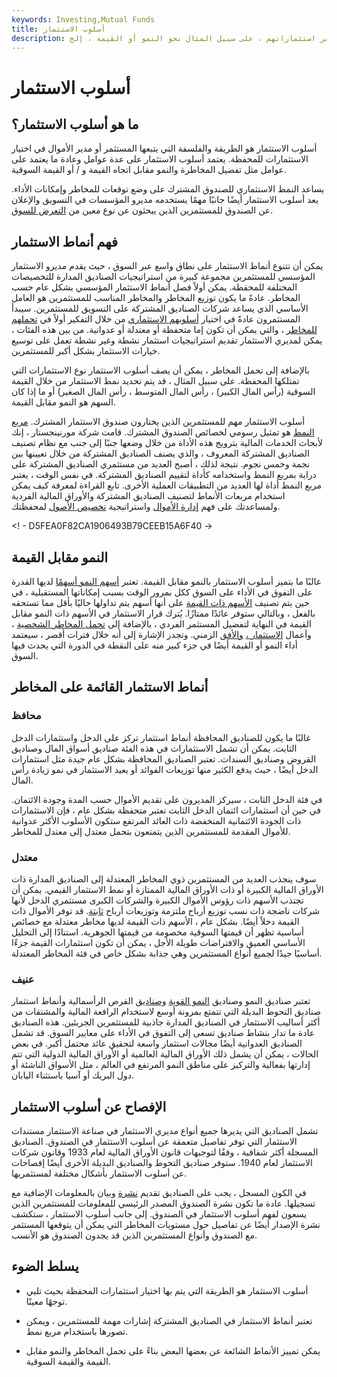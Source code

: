 ```yaml
---
keywords: Investing,Mutual Funds
title: أسلوب الاستثمار
description: يشير أسلوب الاستثمار إلى الطريقة التي يوجه بها مدير المحفظة أو المستثمر استثماراتهم ، على سبيل المثال نحو النمو أو القيمة ، إلخ.
---
```


# أسلوب الاستثمار
## ما هو أسلوب الاستثمار؟

أسلوب الاستثمار هو الطريقة والفلسفة التي يتبعها المستثمر أو مدير الأموال في اختيار الاستثمارات للمحفظة. يعتمد أسلوب الاستثمار على عدة عوامل وعادة ما يعتمد على عوامل مثل تفضيل المخاطرة والنمو مقابل اتجاه القيمة و / أو القيمة السوقية.

يساعد النمط الاستثماري للصندوق المشترك على وضع توقعات للمخاطر وإمكانات الأداء. يعد أسلوب الاستثمار أيضًا جانبًا مهمًا يستخدمه مديرو المؤسسات في التسويق والإعلان عن الصندوق للمستثمرين الذين يبحثون عن نوع معين من [التعرض للسوق](/marketexposure).

## فهم أنماط الاستثمار

يمكن أن تتنوع أنماط الاستثمار على نطاق واسع عبر السوق ، حيث يقدم مديرو الاستثمار المؤسسي للمستثمرين مجموعة كبيرة من استراتيجيات الصناديق المدارة للتخصيصات المختلفة للمحفظة. يمكن أولاً فصل أنماط الاستثمار المؤسسي بشكل عام حسب المخاطر. عادةً ما يكون توزيع المخاطر والمخاطر المناسب للمستثمرين هو العامل الأساسي الذي يساعد شركات الصناديق المشتركة على التسويق للمستثمرين. سيبدأ المستثمرون عادةً في اختيار [أسلوبهم الاستثماري](/investmentstyle) من خلال التفكير أولاً في [تحملهم للمخاطر](/risktolerance) ، والتي يمكن أن تكون إما متحفظة أو معتدلة أو عدوانية. من بين هذه الفئات ، يمكن لمديري الاستثمار تقديم استراتيجيات استثمار نشطة وغير نشطة تعمل على توسيع خيارات الاستثمار بشكل أكبر للمستثمرين.

بالإضافة إلى تحمل المخاطر ، يمكن أن يصف أسلوب الاستثمار نوع الاستثمارات التي تمتلكها المحفظة. على سبيل المثال ، قد يتم تحديد نمط الاستثمار من خلال القيمة السوقية (رأس المال الكبير) ، رأس المال المتوسط ، رأس المال الصغير) أو ما إذا كان السهم هو النمو مقابل القيمة.

أسلوب الاستثمار مهم للمستثمرين الذين يختارون صندوق الاستثمار المشترك. [مربع النمط](/stylebox) هو تمثيل رسومي لخصائص الصندوق المشترك. قامت شركة مورنينجستار ، إنك لأبحاث الخدمات المالية بترويج هذه الأداة من خلال وضعها جنبًا إلى جنب مع نظام تصنيف الصناديق المشتركة المعروف ، والذي يصنف الصناديق المشتركة من خلال تعيينها بين نجمة وخمس نجوم. نتيجة لذلك ، أصبح العديد من مستثمري الصناديق المشتركة على دراية بمربع النمط واستخدامه كأداة لتقييم الصناديق المشتركة. في نفس الوقت ، يعتبر مربع النمط أداة لها العديد من التطبيقات العملية الأخرى. تابع القراءة لمعرفة كيف يمكن استخدام مربعات الأنماط لتصنيف الصناديق المشتركة والأوراق المالية الفردية ولمساعدتك على فهم [إدارة الأموال](/moneymanagement) واستراتيجية [تخصيص الأصول](/assetallocation) لمحفظتك.

<! - D5FEA0F82CA1906493B79CEEB15A6F40 ->

## النمو مقابل القيمة

غالبًا ما يتميز أسلوب الاستثمار بالنمو مقابل القيمة. تعتبر [أسهم النمو أسهمًا](/growthstock) لديها القدرة على التفوق في الأداء على السوق ككل بمرور الوقت بسبب إمكاناتها المستقبلية ، في حين يتم تصنيف [الأسهم ذات القيمة](/valuestock) على أنها أسهم يتم تداولها حاليًا بأقل مما تستحقه بالفعل ، وبالتالي ستوفر عائدًا ممتازًا. يُترك قرار الاستثمار في الأسهم ذات النمو مقابل القيمة في النهاية لتفضيل المستثمر الفردي ، بالإضافة إلى [تحمل المخاطر الشخصية](/risktolerance) ، وأعمال [الاستثمار ،](/investmentobjective) [والأفق](/investmentobjective) الزمني. وتجدر الإشارة إلى أنه خلال فترات أقصر ، سيعتمد أداء النمو أو القيمة أيضًا في جزء كبير منه على النقطة في الدورة التي يحدث فيها السوق.

## أنماط الاستثمار القائمة على المخاطر

### محافظ

غالبًا ما يكون للصناديق المحافظة أنماط استثمار تركز على الدخل واستثمارات الدخل الثابت. يمكن أن تشمل الاستثمارات في هذه الفئة صناديق أسواق المال وصناديق القروض وصناديق السندات. تعتبر الصناديق المحافظة بشكل عام جيدة مثل استثمارات الدخل أيضًا ، حيث يدفع الكثير منها توزيعات الفوائد أو يعيد الاستثمار في نمو زيادة رأس المال.

في فئة الدخل الثابت ، سيركز المديرون على تقديم الأموال حسب المدة وجودة الائتمان. في حين أن استثمارات ائتمان الدخل الثابت تعتبر متحفظة بشكل عام ، فإن الاستثمارات ذات الجودة الائتمانية المنخفضة ذات العائد المرتفع ستكون الأسلوب الأكثر عدوانية للأموال المقدمة للمستثمرين الذين يتمتعون بتحمل معتدل إلى معتدل للمخاطر.

### معتدل

سوف ينجذب العديد من المستثمرين ذوي المخاطر المعتدلة إلى الصناديق المدارة ذات الأوراق المالية الكبيرة أو ذات الأوراق المالية الممتازة أو نمط الاستثمار القيمي. يمكن أن تجتذب الأسهم ذات رؤوس الأموال الكبيرة والشركات الكبرى مستثمري الدخل لأنها شركات ناضجة ذات نسب توزيع أرباح ملتزمة وتوزيعات أرباح [ثابتة](/dividend). قد توفر الأموال ذات القيمة دخلاً أيضًا. بشكل عام ، الأسهم ذات القيمة لديها مخاطر معتدلة مع خصائص أساسية تظهر أن قيمتها السوقية مخصومة من قيمتها الجوهرية. استنادًا إلى التحليل الأساسي العميق والافتراضات طويلة الأجل ، يمكن أن تكون استثمارات القيمة جزءًا أساسيًا جيدًا لجميع أنواع المستثمرين وهي جذابة بشكل خاص في فئة المخاطر المعتدلة.

### عنيف

تعتبر صناديق النمو وصناديق [النمو القوية](/aggressivegrowthfund) [وصناديق](/aggressivegrowthfund) الفرص الرأسمالية وأنماط استثمار صناديق التحوط البديلة التي تتمتع بمرونة أوسع لاستخدام الرافعة المالية والمشتقات من أكثر أساليب الاستثمار في الصناديق المدارة جاذبية للمستثمرين الجريئين. هذه الصناديق عادة ما تدار بنشاط صناديق تسعى إلى التفوق في الأداء على معايير السوق. قد تشمل الصناديق العدوانية أيضًا مجالات استثمار واسعة لتحقيق عائد محتمل أكبر. في بعض الحالات ، يمكن أن يشمل ذلك الأوراق المالية العالمية أو الأوراق المالية الدولية التي تتم إدارتها بفعالية والتركيز على مناطق النمو المرتفع في العالم ، مثل الأسواق الناشئة أو دول البريك أو آسيا باستثناء اليابان.

## الإفصاح عن أسلوب الاستثمار

تشمل الصناديق التي يديرها جميع أنواع مديري الاستثمار في صناعة الاستثمار مستندات الاستثمار التي توفر تفاصيل متعمقة عن أسلوب الاستثمار في الصندوق. الصناديق المسجلة أكثر شفافية ، وفقًا لتوجيهات قانون الأوراق المالية لعام 1933 وقانون شركات الاستثمار لعام 1940. ستوفر صناديق التحوط والصناديق البديلة الأخرى أيضًا إفصاحات عن أسلوب الاستثمار بأشكال مختلفة لمستثمريها.

في الكون المسجل ، يجب على الصناديق تقديم [نشرة](/prospectus) وبيان بالمعلومات الإضافية مع تسجيلها. عادة ما تكون نشرة الصندوق المصدر الرئيسي للمعلومات للمستثمرين الذين يسعون لفهم أسلوب الاستثمار في الصندوق. إلى جانب أسلوب الاستثمار ، ستكشف نشرة الإصدار أيضًا عن تفاصيل حول مستويات المخاطر التي يمكن أن يتوقعها المستثمر مع الصندوق وأنواع المستثمرين الذين قد يجدون الصندوق هو الأنسب.

## يسلط الضوء

- أسلوب الاستثمار هو الطريقة التي يتم بها اختيار استثمارات المحفظة بحيث تلبي توجهًا معينًا.

- تعتبر أنماط الاستثمار في الصناديق المشتركة إشارات مهمة للمستثمرين ، ويمكن تصورها باستخدام مربع نمط.

- يمكن تمييز الأنماط الشائعة عن بعضها البعض بناءً على تحمل المخاطر والنمو مقابل القيمة والقيمة السوقية.


